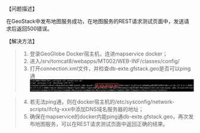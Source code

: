 【问题描述】

在GeoStack中发布地图服务成功，在地图服务的REST请求测试页面中，发送请求后返回500错误。

【解决方法】
> 1.	登录GeoGlobe Docker宿主机，连进mapservice docker；
> 2.	进入/srv/tomcat8/webapps/MT002/WEB-INF/classes/config/
> 3.	打开connection.xml文件，并检查db-exte.gfstack.geo是否可以ping通
![](pic/1.png)

> 4.	若无法ping通，则在docker宿主机的/etc/sysconfig/network-scripts/ifcfg-xxx中添加DNS域名服务器的地址；
> 5.	确保在mapservice的docker内能ping通db-exte.gfstack.geo，再次发布地图服务，可以在REST请求测试页面中返回正确的结果。



